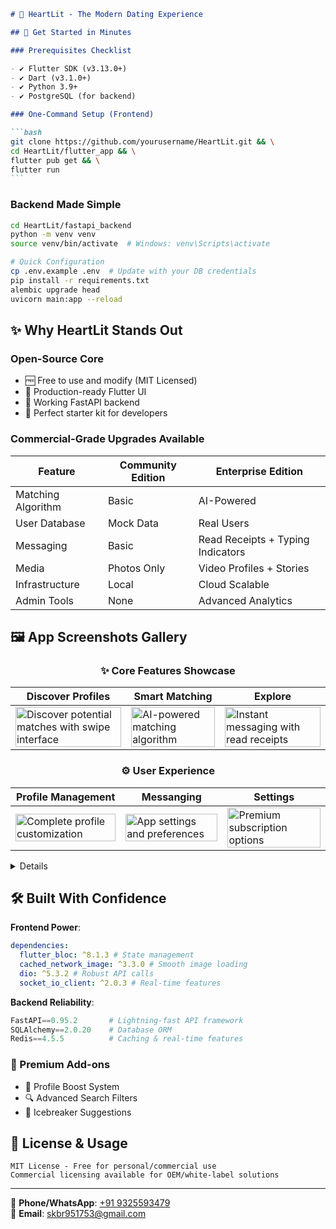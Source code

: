 ````markdown
# 💖 HeartLit - The Modern Dating Experience

## 🚀 Get Started in Minutes

### Prerequisites Checklist

- ✔️ Flutter SDK (v3.13.0+)
- ✔️ Dart (v3.1.0+)
- ✔️ Python 3.9+
- ✔️ PostgreSQL (for backend)

### One-Command Setup (Frontend)

```bash
git clone https://github.com/yourusername/HeartLit.git && \
cd HeartLit/flutter_app && \
flutter pub get && \
flutter run
```
````

### Backend Made Simple

```bash
cd HeartLit/fastapi_backend
python -m venv venv
source venv/bin/activate  # Windows: venv\Scripts\activate

# Quick Configuration
cp .env.example .env  # Update with your DB credentials
pip install -r requirements.txt
alembic upgrade head
uvicorn main:app --reload
```

## ✨ Why HeartLit Stands Out

### Open-Source Core

- 🆓 Free to use and modify (MIT Licensed)
- 📱 Production-ready Flutter UI
- 🔄 Working FastAPI backend
- 🧩 Perfect starter kit for developers

### Commercial-Grade Upgrades Available

| Feature            | Community Edition | Enterprise Edition                |
| ------------------ | ----------------- | --------------------------------- |
| Matching Algorithm | Basic             | AI-Powered                        |
| User Database      | Mock Data         | Real Users                        |
| Messaging          | Basic             | Read Receipts + Typing Indicators |
| Media              | Photos Only       | Video Profiles + Stories          |
| Infrastructure     | Local             | Cloud Scalable                    |
| Admin Tools        | None              | Advanced Analytics                |

## 🖼️ App Screenshots Gallery

<div align="center">

### ✨ Core Features Showcase

| Discover Profiles                                                                                                                                               | Smart Matching                                                                                                                                | Explore                                                                                                                                              |
| --------------------------------------------------------------------------------------------------------------------------------------------------------------- | --------------------------------------------------------------------------------------------------------------------------------------------- | ---------------------------------------------------------------------------------------------------------------------------------------------------- |
| <img src="https://github.com/user-attachments/assets/2754ad2a-d44e-4897-9222-5b9e1fd8ef73" width="100%" alt="Discover potential matches with swipe interface"/> | <img src="https://github.com/user-attachments/assets/d61b4496-9989-4668-a0d0-bc575aae3c11" width="100%" alt="AI-powered matching algorithm"/> | <img src="https://github.com/user-attachments/assets/f2a9944c-c970-4d5c-beee-d483aadde15c" width="100%" alt="Instant messaging with read receipts"/> |

### ⚙️ User Experience

| Profile Management                                                                                                                             | Messanging                                                                                                                                   | Settings                                                                                                                                     |
| ---------------------------------------------------------------------------------------------------------------------------------------------- | -------------------------------------------------------------------------------------------------------------------------------------------- | -------------------------------------------------------------------------------------------------------------------------------------------- |
| <img src="https://github.com/user-attachments/assets/39ac8aca-c7c8-4dab-933b-977d2c3c25fb" width="100%" alt="Complete profile customization"/> | <img src="https://github.com/user-attachments/assets/348be8ae-9656-4b30-b06e-9e902f0b0472" width="100%" alt="App settings and preferences"/> | <img src="https://github.com/user-attachments/assets/191e6dd8-9e3d-4227-9c86-2e61386d0a56" width="100%" alt="Premium subscription options"/> |

</div>

<details>

1. **Discover Screen**  
   ![Full Discover](https://github.com/user-attachments/assets/2754ad2a-d44e-4897-9222-5b9e1fd8ef73)

2. **Matching Interface**  
   ![Full Match](https://github.com/user-attachments/assets/d61b4496-9989-4668-a0d0-bc575aae3c11)

3. **Chat Conversation**  
   ![Full Chat](https://github.com/user-attachments/assets/f2a9944c-c970-4d5c-beee-d483aadde15c)

4. **Profile Editor**  
   ![Full Profile](https://github.com/user-attachments/assets/39ac8aca-c7c8-4dab-933b-977d2c3c25fb)

5. **Settings Panel**  
   ![Full Settings](https://github.com/user-attachments/assets/348be8ae-9656-4b30-b06e-9e902f0b0472)

6. **Premium Features**  
 ![Full Premium](https://github.com/user-attachments/assets/191e6dd8-9e3d-4227-9c86-2e61386d0a56)
</details>

## 🛠️ Built With Confidence

**Frontend Power**:

```yaml
dependencies:
  flutter_bloc: ^8.1.3 # State management
  cached_network_image: ^3.3.0 # Smooth image loading
  dio: ^5.3.2 # Robust API calls
  socket_io_client: ^2.0.3 # Real-time features
```

**Backend Reliability**:

```python
FastAPI==0.95.2       # Lightning-fast API framework
SQLAlchemy==2.0.20    # Database ORM
Redis==4.5.5          # Caching & real-time features
```

### 🚀 Premium Add-ons

- 💎 Profile Boost System
- 🔍 Advanced Search Filters
- 💌 Icebreaker Suggestions

## 📜 License & Usage

```text
MIT License - Free for personal/commercial use
Commercial licensing available for OEM/white-label solutions
```

---

📱 **Phone/WhatsApp**: [+91 9325593479](https://wa.me/919325593479)  
📧 **Email**: [skbr951753@gmail.com](mailto:skbr951753@gmail.com)
